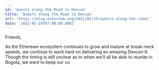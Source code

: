 ```yaml
---
id: 'Quests along the Road to Devcon'
title: 'Quests along the Road to Devcon'
url: 'https://blog.ethereum.org/2021/05/19/quests-along-the-road/'
date: '2021-05-19T07:00:00.000Z'
---
```

Friends,

As the Ethereum ecosystem continues to grow and mature at break-neck speeds, we continue to work hard on delivering an amazing Devcon 6. Though the timing is still unclear as to when we’ll all be able to reunite in Bogota, we want to keep our co